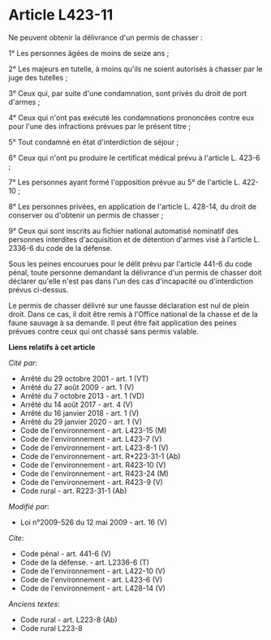 # Article L423-11

Ne peuvent obtenir la délivrance d'un permis de chasser : 

1° Les personnes âgées de moins de seize ans ; 

2° Les majeurs en tutelle, à moins qu'ils ne soient autorisés à chasser par le juge des tutelles ; 

3° Ceux qui, par suite d'une condamnation, sont privés du droit de port d'armes ; 

4° Ceux qui n'ont pas exécuté les condamnations prononcées contre eux pour l'une des infractions prévues par le présent
titre ; 

5° Tout condamné en état d'interdiction de séjour ; 

6° Ceux qui n'ont pu produire le certificat médical prévu à l'article L. 423-6 ; 

7° Les personnes ayant formé l'opposition prévue au 5° de l'article L. 422-10 ; 

8° Les personnes privées, en application de l'article L. 428-14, du droit de conserver ou d'obtenir un permis de chasser ; 

9° Ceux qui sont inscrits au fichier national automatisé nominatif des personnes interdites d'acquisition et de détention
d'armes visé à l'article L. 2336-6 du code de la défense. 

Sous les peines encourues pour le délit prévu par l'article 441-6 du code pénal, toute personne demandant la délivrance d'un
permis de chasser doit déclarer qu'elle n'est pas dans l'un des cas d'incapacité ou d'interdiction prévus ci-dessus. 

Le permis de chasser délivré sur une fausse déclaration est nul de plein droit. Dans ce cas, il doit être remis à l'Office
national de la chasse et de la faune sauvage à sa demande. Il peut être fait application des peines prévues contre ceux qui
ont chassé sans permis valable.

**Liens relatifs à cet article**

_Cité par_:

  - Arrêté du 29 octobre 2001 - art. 1 (VT)
  - Arrêté du 27 août 2009 - art. 1 (V)
  - Arrêté du 7 octobre 2013 - art. 1 (VD)
  - Arrêté du 14 août 2017 - art. 4 (V)
  - Arrêté du 16 janvier 2018 - art. 1 (V)
  - Arrêté du 29 janvier 2020 - art. 1 (V)
  - Code de l'environnement - art. L423-15 (M)
  - Code de l'environnement - art. L423-7 (V)
  - Code de l'environnement - art. L423-8-1 (V)
  - Code de l'environnement - art. R*223-31-1 (Ab)
  - Code de l'environnement - art. R423-10 (V)
  - Code de l'environnement - art. R423-24 (M)
  - Code de l'environnement - art. R423-9 (V)
  - Code rural - art. R223-31-1 (Ab)

_Modifié par_:

  - Loi n°2009-526 du 12 mai 2009 - art. 16 (V)

_Cite_:

  - Code pénal - art. 441-6 (V)
  - Code de la défense. - art. L2336-6 (T)
  - Code de l'environnement - art. L422-10 (V)
  - Code de l'environnement - art. L423-6 (V)
  - Code de l'environnement - art. L428-14 (V)

_Anciens textes_:

  - Code rural - art. L223-8 (Ab)
  - Code rural L223-8
